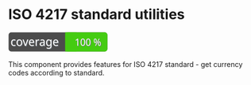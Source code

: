 # ISO 4217 standard utilities

![Code Coverage Badge](./badge.svg)

This component provides features for ISO 4217 standard - get currency codes according to standard.
